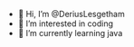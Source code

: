 - 👋 Hi, I’m @DeriusLesgetham
- 👀 I’m interested in coding
- 🌱 I’m currently learning java

<!---
DeriusLesgetham/DeriusLesgetham is a ✨ special ✨ repository because its `README.md` (this file) appears on your GitHub profile.
You can click the Preview link to take a look at your changes.
--->
